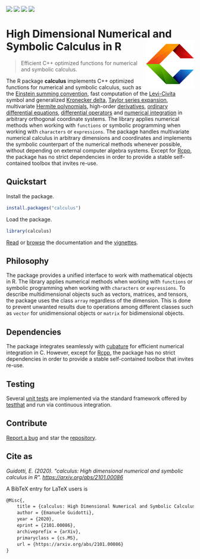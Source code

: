 [![](https://www.r-pkg.org/badges/version/calculus)](https://cran.r-project.org/package=calculus) 
[![](https://www.r-pkg.org/badges/last-release/calculus)](https://cran.r-project.org/package=calculus) 
[![](https://cranlogs.r-pkg.org/badges/grand-total/calculus)](https://cran.r-project.org/package=calculus)
[![](https://travis-ci.com/eguidotti/calculus.svg?branch=master)](https://travis-ci.com/eguidotti/calculus)

# High Dimensional Numerical and Symbolic Calculus in R <img src="man/figures/logo.png" width="128" align="right" style="background-color:white" />

> Efficient C++ optimized functions for numerical and symbolic calculus. 

The R package **calculus** implements C++ optimized functions for numerical and symbolic calculus, such as the [Einstein summing convention](https://calculus.guidotti.dev/articles/einstein.html), fast computation of the [Levi-Civita](https://calculus.guidotti.dev/reference/epsilon.html) symbol and generalized [Kronecker delta](https://calculus.guidotti.dev/reference/delta.html), [Taylor series expansion](https://calculus.guidotti.dev/articles/taylor.html), multivariate [Hermite polynomials](https://calculus.guidotti.dev/articles/hermite.html), high-order [derivatives](https://calculus.guidotti.dev/articles/derivatives.html), [ordinary differential equations](https://calculus.guidotti.dev/articles/ode.html), [differential operators](https://calculus.guidotti.dev/articles/differential-operators.html) and [numerical integration](https://calculus.guidotti.dev/articles/integrals.html) in arbitrary orthogonal coordinate systems. The library applies numerical methods when working with `functions` or symbolic programming when working with `characters` or `expressions`. The package handles multivariate numerical calculus in arbitrary dimensions and coordinates and implements the symbolic counterpart of the numerical methods whenever possible, without depending on external computer algebra systems. Except for [Rcpp](https://cran.r-project.org/package=Rcpp), the package has no strict dependencies in order to provide a stable self-contained toolbox that invites re-use. 

## Quickstart

Install the package.

```R
install.packages("calculus")
```
Load the package.

```R
library(calculus)
```

[Read](https://CRAN.R-project.org/package=calculus/calculus.pdf) or [browse](https://calculus.guidotti.dev/reference/index.html) the documentation and the [vignettes](https://calculus.guidotti.dev/articles/index.html).

## Philosophy

The package provides a unified interface to work with mathematical objects in R. The library applies numerical methods when working with `functions` or symbolic programming when working with `characters` or `expressions`. To describe multidimensional objects such as vectors, matrices, and tensors, the package uses the class `array` regardless of the dimension. This is done to prevent unwanted results due to operations among different classes such as `vector` for unidimensional objects or `matrix` for bidimensional objects.


## Dependencies

The package integrates seamlessly with [cubature](https://cran.r-project.org/package=cubature) for efficient numerical integration in C. However, except for [Rcpp](https://cran.r-project.org/package=Rcpp), the package has no strict dependencies in order to provide a stable self-contained toolbox that invites re-use. 

## Testing

Several [unit tests](https://github.com/eguidotti/calculus/tree/master/tests/testthat) are implemented via the standard framework offered by [testthat](https://cran.r-project.org/package=testthat) and run via continuous integration.

## Contribute

[Report a bug](https://github.com/eguidotti/calculus/issues) and star the [repository](https://github.com/eguidotti/calculus/).

## Cite as

*Guidotti, E. (2020). "calculus: High dimensional numerical and symbolic calculus in R". https://arxiv.org/abs/2101.00086*

A BibTeX entry for LaTeX users is

```latex
@Misc{,
    title = {calculus: High Dimensional Numerical and Symbolic Calculus in R},
    author = {Emanuele Guidotti},
    year = {2020},
    eprint = {2101.00086},
    archiveprefix = {arXiv},
    primaryclass = {cs.MS},
    url = {https://arxiv.org/abs/2101.00086}
}
```

